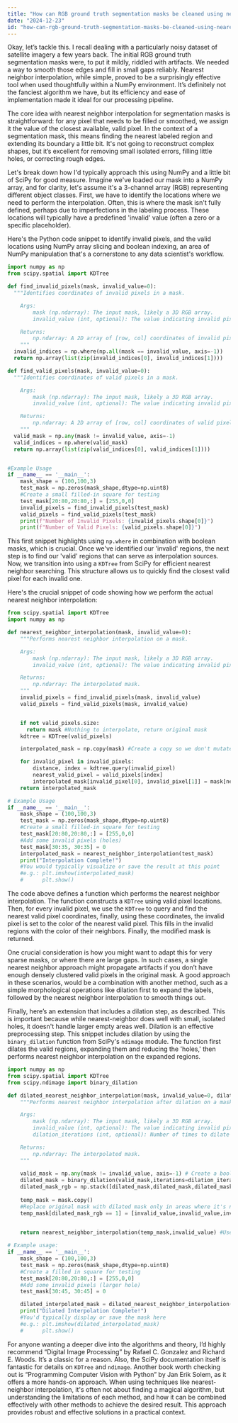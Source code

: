 ```yaml
---
title: "How can RGB ground truth segmentation masks be cleaned using nearest neighbor interpolation in Python NumPy?"
date: "2024-12-23"
id: "how-can-rgb-ground-truth-segmentation-masks-be-cleaned-using-nearest-neighbor-interpolation-in-python-numpy"
---
```


Okay, let’s tackle this. I recall dealing with a particularly noisy dataset of satellite imagery a few years back. The initial RGB ground truth segmentation masks were, to put it mildly, riddled with artifacts. We needed a way to smooth those edges and fill in small gaps reliably. Nearest neighbor interpolation, while simple, proved to be a surprisingly effective tool when used thoughtfully within a NumPy environment. It’s definitely not the fanciest algorithm we have, but its efficiency and ease of implementation made it ideal for our processing pipeline.

The core idea with nearest neighbor interpolation for segmentation masks is straightforward: for any pixel that needs to be filled or smoothed, we assign it the value of the closest available, valid pixel. In the context of a segmentation mask, this means finding the nearest labeled region and extending its boundary a little bit. It's not going to reconstruct complex shapes, but it’s excellent for removing small isolated errors, filling little holes, or correcting rough edges.

Let's break down how I'd typically approach this using NumPy and a little bit of SciPy for good measure. Imagine we've loaded our mask into a NumPy array, and for clarity, let's assume it's a 3-channel array (RGB) representing different object classes. First, we have to identify the locations where we need to perform the interpolation. Often, this is where the mask isn't fully defined, perhaps due to imperfections in the labeling process. These locations will typically have a predefined 'invalid' value (often a zero or a specific placeholder).

Here's the Python code snippet to identify invalid pixels, and the valid locations using NumPy array slicing and boolean indexing, an area of NumPy manipulation that's a cornerstone to any data scientist's workflow.

```python
import numpy as np
from scipy.spatial import KDTree

def find_invalid_pixels(mask, invalid_value=0):
  """Identifies coordinates of invalid pixels in a mask.

    Args:
        mask (np.ndarray): The input mask, likely a 3D RGB array.
        invalid_value (int, optional): The value indicating invalid pixels. Defaults to 0.

    Returns:
        np.ndarray: A 2D array of [row, col] coordinates of invalid pixels.
    """
  invalid_indices = np.where(np.all(mask == invalid_value, axis=-1))
  return np.array(list(zip(invalid_indices[0], invalid_indices[1])))

def find_valid_pixels(mask, invalid_value=0):
  """Identifies coordinates of valid pixels in a mask.

    Args:
        mask (np.ndarray): The input mask, likely a 3D RGB array.
        invalid_value (int, optional): The value indicating invalid pixels. Defaults to 0.

    Returns:
        np.ndarray: A 2D array of [row, col] coordinates of valid pixels.
    """
  valid_mask = np.any(mask != invalid_value, axis=-1)
  valid_indices = np.where(valid_mask)
  return np.array(list(zip(valid_indices[0], valid_indices[1])))


#Example Usage
if __name__ == '__main__':
    mask_shape = (100,100,3)
    test_mask = np.zeros(mask_shape,dtype=np.uint8)
    #Create a small filled-in square for testing
    test_mask[20:80,20:80,:] = [255,0,0]
    invalid_pixels = find_invalid_pixels(test_mask)
    valid_pixels = find_valid_pixels(test_mask)
    print(f"Number of Invalid Pixels: {invalid_pixels.shape[0]}")
    print(f"Number of Valid Pixels: {valid_pixels.shape[0]}")

```

This first snippet highlights using `np.where` in combination with boolean masks, which is crucial. Once we've identified our 'invalid' regions, the next step is to find our 'valid' regions that can serve as interpolation sources. Now, we transition into using a `KDTree` from SciPy for efficient nearest neighbor searching. This structure allows us to quickly find the closest valid pixel for each invalid one.

Here's the crucial snippet of code showing how we perform the actual nearest neighbor interpolation:

```python
from scipy.spatial import KDTree
import numpy as np

def nearest_neighbor_interpolation(mask, invalid_value=0):
    """Performs nearest neighbor interpolation on a mask.

    Args:
        mask (np.ndarray): The input mask, likely a 3D RGB array.
        invalid_value (int, optional): The value indicating invalid pixels. Defaults to 0.

    Returns:
        np.ndarray: The interpolated mask.
    """
    invalid_pixels = find_invalid_pixels(mask, invalid_value)
    valid_pixels = find_valid_pixels(mask, invalid_value)


    if not valid_pixels.size:
      return mask #Nothing to interpolate, return original mask
    kdtree = KDTree(valid_pixels)

    interpolated_mask = np.copy(mask) #Create a copy so we don't mutate original

    for invalid_pixel in invalid_pixels:
        distance, index = kdtree.query(invalid_pixel)
        nearest_valid_pixel = valid_pixels[index]
        interpolated_mask[invalid_pixel[0], invalid_pixel[1]] = mask[nearest_valid_pixel[0], nearest_valid_pixel[1]]
    return interpolated_mask

# Example Usage
if __name__ == '__main__':
    mask_shape = (100,100,3)
    test_mask = np.zeros(mask_shape,dtype=np.uint8)
    #Create a small filled-in square for testing
    test_mask[20:80,20:80,:] = [255,0,0]
    #Add some invalid pixels (holes)
    test_mask[30:35, 30:35] = 0
    interpolated_mask = nearest_neighbor_interpolation(test_mask)
    print("Interpolation Complete!")
    #You would typically visualize or save the result at this point
    #e.g.: plt.imshow(interpolated_mask)
    #      plt.show()
```

The code above defines a function which performs the nearest neighbor interpolation.  The function constructs a `KDTree` using valid pixel locations. Then, for every invalid pixel, we use the `KDTree` to query and find the nearest valid pixel coordinates, finally, using these coordinates, the invalid pixel is set to the color of the nearest valid pixel. This fills in the invalid regions with the color of their neighbors.  Finally, the modified mask is returned.

One crucial consideration is how you might want to adapt this for very sparse masks, or where there are large gaps. In such cases, a single nearest neighbor approach might propagate artifacts if you don’t have enough densely clustered valid pixels in the original mask. A good approach in these scenarios, would be a combination with another method, such as a simple morphological operations like dilation first to expand the labels, followed by the nearest neighbor interpolation to smooth things out.

Finally, here’s an extension that includes a dilation step, as described.  This is important because while nearest-neighbor does well with small, isolated holes, it doesn't handle larger empty areas well. Dilation is an effective preprocessing step. This snippet includes dilation by using the `binary_dilation` function from SciPy's `ndimage` module. The function first dilates the valid regions, expanding them and reducing the 'holes,' then performs nearest neighbor interpolation on the expanded regions.

```python
import numpy as np
from scipy.spatial import KDTree
from scipy.ndimage import binary_dilation

def dilated_nearest_neighbor_interpolation(mask, invalid_value=0, dilation_iterations=2):
    """Performs nearest neighbor interpolation after dilation on a mask.

    Args:
        mask (np.ndarray): The input mask, likely a 3D RGB array.
        invalid_value (int, optional): The value indicating invalid pixels. Defaults to 0.
        dilation_iterations (int, optional): Number of times to dilate the mask

    Returns:
        np.ndarray: The interpolated mask.
    """
    
    valid_mask = np.any(mask != invalid_value, axis=-1) # Create a boolean mask of valid pixels
    dilated_mask = binary_dilation(valid_mask,iterations=dilation_iterations).astype(np.uint8)
    dilated_mask_rgb = np.stack([dilated_mask,dilated_mask,dilated_mask], axis=-1) #Stack to make into 3D RGB equivalent
    
    temp_mask = mask.copy()
    #Replace original mask with dilated mask only in areas where it's newly valid.
    temp_mask[dilated_mask_rgb == 1] = [invalid_value,invalid_value,invalid_value]
    

    return nearest_neighbor_interpolation(temp_mask,invalid_value) #Use our existing interpolation on the dilated areas.

# Example usage:
if __name__ == '__main__':
    mask_shape = (100,100,3)
    test_mask = np.zeros(mask_shape,dtype=np.uint8)
    #Create a filled in square for testing
    test_mask[20:80,20:80,:] = [255,0,0]
    #Add some invalid pixels (larger hole)
    test_mask[30:45, 30:45] = 0

    dilated_interpolated_mask = dilated_nearest_neighbor_interpolation(test_mask)
    print("Dilated Interpolation Complete!")
    #You'd typically display or save the mask here
    #e.g.: plt.imshow(dilated_interpolated_mask)
    #      plt.show()
```

For anyone wanting a deeper dive into the algorithms and theory, I’d highly recommend “Digital Image Processing” by Rafael C. Gonzalez and Richard E. Woods. It’s a classic for a reason. Also, the SciPy documentation itself is fantastic for details on `KDTree` and `ndimage`. Another book worth checking out is “Programming Computer Vision with Python” by Jan Erik Solem, as it offers a more hands-on approach. When using techniques like nearest-neighbor interpolation, it's often not about finding a magical algorithm, but understanding the limitations of each method, and how it can be combined effectively with other methods to achieve the desired result. This approach provides robust and effective solutions in a practical context.
